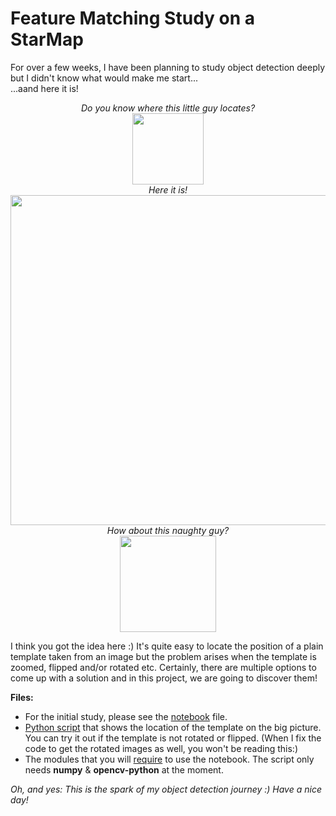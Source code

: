 # Feature Matching Study on a StarMap
For over a few weeks, I have been planning to study object detection deeply but I didn't know what would make me start...<br>...aand here it is!
<p align="center">
  <i>Do you know where this little guy locates?</i><br>
  <img width="114" height="114" src="https://github.com/gulmert89/projects/blob/main/starmap_feature_matching/Small_area.png"><br>
  <i>Here it is!</i><br>
  <img width="800" height="528" src="https://github.com/gulmert89/projects/blob/main/starmap_feature_matching/StarMap_marked.png"><br>
  <i>How about this naughty guy?</i><br>
  <img width="154" height="154" src="https://github.com/gulmert89/projects/blob/main/starmap_feature_matching/Small_area_rotated.png"><br>
</p>

I think you got the idea here :) It's quite easy to locate the position of a plain template taken from an image but the problem arises when the template is zoomed, flipped and/or rotated etc. Certainly, there are multiple options to come up with a solution and in this project, we are going to discover them!<br>

**Files:**<br>
* For the initial study, please see the [notebook](https://github.com/gulmert89/projects/blob/main/starmap_feature_matching/starmap_notebook.ipynb) file.<br>
* [Python script](https://github.com/gulmert89/projects/blob/main/starmap_feature_matching/starmap_script.py) that shows the location of the template on the big picture. You can try it out if the template is not rotated or flipped. (When I fix the code to get the rotated images as well, you won't be reading this:)<br>
* The modules that you will [require](https://github.com/gulmert89/projects/blob/main/starmap_feature_matching/requirements.txt) to use the notebook. The script only needs  **numpy** & **opencv-python** at the moment.<br>

_Oh, and yes: This is the spark of my object detection journey :) Have a nice day!_
